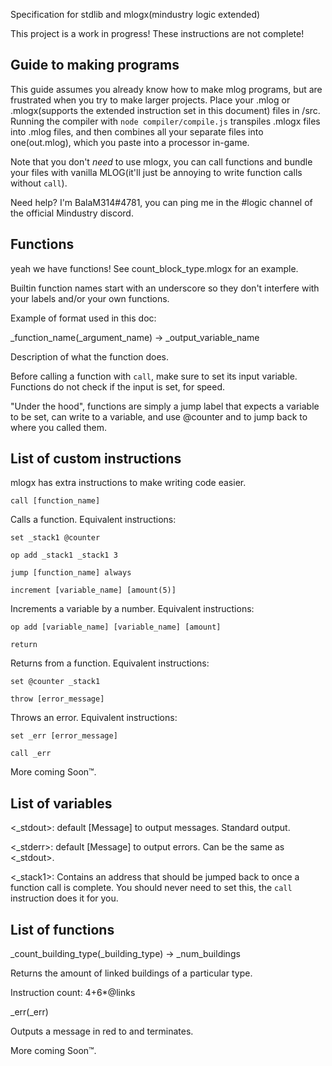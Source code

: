 Specification for stdlib and mlogx(mindustry logic extended)

This project is a work in progress! These instructions are not complete!

## Guide to making programs
This guide assumes you already know how to make mlog programs, but are frustrated when you try to make larger projects.
Place your .mlog or .mlogx(supports the extended instruction set in this document) files in /src.
Running the compiler with `node compiler/compile.js` transpiles .mlogx files into .mlog files, and then combines all your separate files into one(out.mlog), which you paste into a processor in-game.

Note that you don't *need* to use mlogx, you can call functions and bundle your files with vanilla MLOG(it'll just be annoying to write function calls without `call`).

Need help? I'm BalaM314#4781, you can ping me in the #logic channel of the official Mindustry discord.

## Functions
yeah we have functions! See count_block_type.mlogx for an example.

Builtin function names start with an underscore so they don't interfere with your labels and/or your own functions.

Example of format used in this doc:

_function_name(_argument_name) -> _output_variable_name

Description of what the function does.

Before calling a function with `call`, make sure to set its input variable.
Functions do not check if the input is set, for speed.

"Under the hood", functions are simply a jump label that expects a variable to be set, can write to a variable, and use @counter and <stack1> to jump back to where you called them.

## List of custom instructions

mlogx has extra instructions to make writing code easier.

`call [function_name]`

Calls a function. Equivalent instructions:

`set _stack1 @counter`

`op add _stack1 _stack1 3`

`jump [function_name] always`



`increment [variable_name] [amount(5)]`

Increments a variable by a number. Equivalent instructions:

`op add [variable_name] [variable_name] [amount]`



`return`

Returns from a function. Equivalent instructions:

`set @counter _stack1`



`throw [error_message]`

Throws an error. Equivalent instructions:

`set _err [error_message]`

`call _err`



More coming Soon™.

## List of variables
<_stdout>: default [Message] to output messages. Standard output.

<_stderr>: default [Message] to output errors. Can be the same as <_stdout>.

<_stack1>: Contains an address that should be jumped back to once a function call is complete. You should never need to set this, the `call` instruction does it for you.

## List of functions

_count_building_type(_building_type) -> _num_buildings

Returns the amount of linked buildings of a particular type.

Instruction count: 4+6*@links



_err(_err)

Outputs a message in red to <stderr> and terminates.

More coming Soon™.